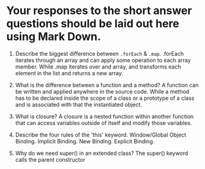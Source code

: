 # Your responses to the short answer questions should be laid out here using Mark Down.
1. Describe the biggest difference between `.forEach` & `.map`.
.forEach iterates through an array and can apply some operation to each array member. While .map iterates over and array, and transforms each element in the list and returns a new array.

2. What is the difference between a function and a method?
A function can be written and applied anywhere in the source code. While a method has to be declared inside the scope of a class or a prototype of a class and is associated with that the instantiated object.

3. What is closure?
A closure is a nested function within another function that can access variables outside of itself and modify those variables.

4. Describe the four rules of the 'this' keyword.
 Window/Global Object Binding.
 Implicit Binding.
 New Binding.
 Explicit Binding.

5. Why do we need super() in an extended class?
The super() keyword calls the parent constructor
